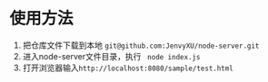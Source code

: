 # 使用方法
1. 把仓库文件下载到本地
`git@github.com:JenvyXU/node-server.git`
2. 进入node-server文件目录，执行
` node index.js`
3. 打开浏览器输入`http://localhost:8080/sample/test.html`
